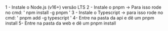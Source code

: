 1 - Instale o Node.js (v16+) versão LTS
2 - Instale o pnpm -> Para isso rode no cmd: ' npm install -g pnpm '
3 - Instale o Typescript -> para isso rode no cmd: ' pnpm add -g typescript '
4- Entre na pasta da api e dê um pnpm install
5- Entre na pasta da web e dê um pnpm install
